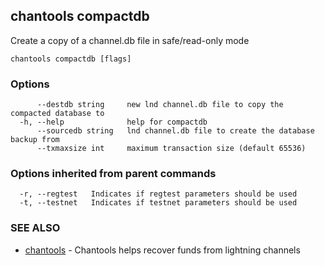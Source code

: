 ## chantools compactdb

Create a copy of a channel.db file in safe/read-only mode

```
chantools compactdb [flags]
```

### Options

```
      --destdb string     new lnd channel.db file to copy the compacted database to
  -h, --help              help for compactdb
      --sourcedb string   lnd channel.db file to create the database backup from
      --txmaxsize int     maximum transaction size (default 65536)
```

### Options inherited from parent commands

```
  -r, --regtest   Indicates if regtest parameters should be used
  -t, --testnet   Indicates if testnet parameters should be used
```

### SEE ALSO

* [chantools](chantools.md)	 - Chantools helps recover funds from lightning channels

